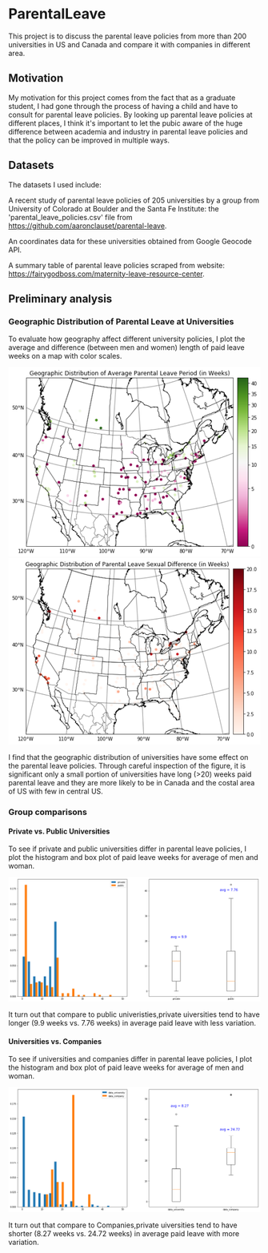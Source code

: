 
# ParentalLeave

This project is to discuss the parental leave policies from more than 200 universities in US and Canada and compare it with companies in different area. 

## Motivation

My motivation for this project comes from the fact that as a graduate student, I had gone through the process of having a child and have to consult for parental leave policies. By looking up parental leave policies at different places, I think it's important to let the pubic aware of the huge difference between academia and industry in parental leave policies and that the policy can be improved in multiple ways. 

## Datasets

The datasets I used include:

A recent study of parental leave policies of 205 universities by a group from University of Colorado at Boulder and the Santa Fe Institute: the 'parental_leave_policies.csv' file from https://github.com/aaronclauset/parental-leave.

An coordinates data for these universities obtained from Google Geocode API.

A summary table of parental leave policies scraped from website: https://fairygodboss.com/maternity-leave-resource-center.

## Preliminary analysis
### Geographic Distribution of Parental Leave at Universities
To evaluate how geography affect different university policies, I plot the average and difference (between men and women) length of paid leave weeks on a map with color scales.

![alt text](https://github.com/cryswen/ParentalLeave/blob/master/figures/geo_dist.png)
![alt text](https://github.com/cryswen/ParentalLeave/blob/master/figures/geo_sex_dist.png)

I find that the geographic distribution of universities have some effect on the parental leave policies. Through careful inspection of the figure, it is significant only a small portion of universities have long (>20) weeks paid parental leave and they are more likely to be in Canada and the costal area of US with few in central US.

### Group comparisons
#### Private vs. Public Universities
To see if private and public universities differ in parental leave policies, I plot the histogram and box plot of paid leave weeks for average of men and woman. 

![alt text](https://github.com/cryswen/ParentalLeave/blob/master/figures/private_public.png)

It turn out that compare to public univeristies,private uiversities tend to have longer (9.9 weeks vs. 7.76 weeks) in average paid leave with less variation.

#### Universities vs. Companies
To see if universities and companies differ in parental leave policies, I plot the histogram and box plot of paid leave weeks for average of men and woman. 

![alt text](https://github.com/cryswen/ParentalLeave/blob/master/figures/university_company.png)

It turn out that compare to Companies,private uiversities tend to have shorter (8.27 weeks vs. 24.72 weeks) in average paid leave with more variation.


